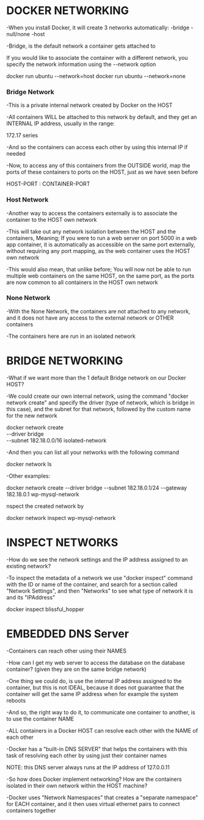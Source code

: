 # DOCKER NETWORKING

-When you install Docker, it will create 3 networks automatically:
    -bridge
    -null/none
    -host

-Bridge, is the default network a container gets attached to

If you would like to associate the container with a different network, you specify the network information using the --network option

docker run ubuntu --network=host
docker run ubuntu --network=none

### Bridge Network
-This is a private internal network created by Docker on the HOST

-All containers WILL be attached to this network by default,
and they get an INTERNAL IP address, usually in the range:

172.17 series

-And so the containers can access each other by using this internal IP if needed

-Now, to access any of this containers from the OUTSIDE world, map the ports of these containers to ports on the HOST, just as we have seen before

HOST-PORT : CONTAINER-PORT

### Host Network

-Another way to access the containers externally is to associate the container to the HOST own network

-This will take out any network isolation between the HOST and the containers,
Meaning;
If you were to run a web server on port 5000 in a web app container, it is automatically as accessible on the same port externally, without requiring any port mapping, as the web container uses the HOST own network

-This would also mean, that unlike before;
You will now not be able to run multiple web containers on the same HOST, on the same port, as the ports are now common to all containers in the HOST own network

### None Network

-With the None Network, the containers are not attached to any network,
and it does not have any access to the external network or OTHER containers

-The containers here are run in an isolated network


# BRIDGE NETWORKING

-What if we want more than the 1 default Bridge network on our Docker HOST?

-We could create our own internal network, using the command "docker network create" and specify the driver (type of network, which is bridge in this case), and the subnet for that network, followed by the custom name for the new network

docker network create \
--driver bridge \
--subnet 182.18.0.0/16 isolated-network

-And then you can list all your networks with the following command

docker network ls

-Other examples:

docker network create --driver bridge --subnet 182.18.0.1/24 --gateway 182.18.0.1 wp-mysql-network

nspect the created network by

docker network inspect wp-mysql-network


# INSPECT NETWORKS

-How do we see the network settings and the IP address assigned to an existing network?

-To inspect the metadata of a network we use "docker inspect" command with the ID or name of the container, and search for a section called "Network Settings", and then "Networks" to see what type of network it is and its "IPAddress"

docker inspect blissful_hopper


# EMBEDDED DNS Server

-Containers can reach other using their NAMES

-How can I get my web server to access the database on the database container?
(given they are on the same bridge network)

-One thing we could do, is use the internal IP address assigned to the container,
but this is not IDEAL, because it does not guarantee that the container will get the same IP address when for example the system reboots

-And so, the right way to do it, to communicate one container to another,
is to use the container NAME

-ALL containers in a Docker HOST can resolve each other with the NAME of each other

-Docker has a "built-in DNS SERVER" that helps the containers with this task of resolving each other by using just their container names

NOTE: this DNS server always runs at the IP address of 127.0.0.11

-So how does Docker implement networking?
How are the containers isolated in their own network within the HOST machine?

-Docker uses "Network Namespaces" that creates a "separate namespace" for EACH container, and it then uses virtual ethernet pairs to connect containers together
